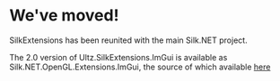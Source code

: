 # We've moved!

SilkExtensions has been reunited with the main Silk.NET project.

The 2.0 version of Ultz.SilkExtensions.ImGui is available as Silk.NET.OpenGL.Extensions.ImGui, the source of which
available [here](https://github.com/dotnet/Silk.NET/tree/main/src/OpenGL/Extensions/Silk.NET.OpenGL.Extensions.ImGui)